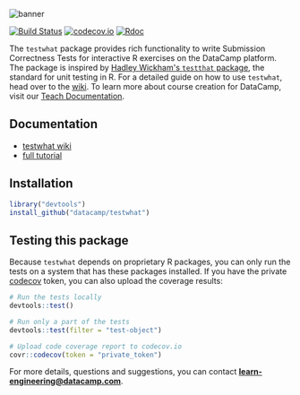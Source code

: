 ![banner](https://s3.amazonaws.com/assets.datacamp.com/img/github/content-engineering-repos/testwhat_banner_v2.png)

[![Build Status](https://api.travis-ci.org/datacamp/testwhat.svg?branch=master)](https://travis-ci.org/datacamp/testwhat)
[![codecov.io](https://codecov.io/github/datacamp/testwhat/coverage.svg?branch=master)](https://codecov.io/github/datacamp/testwhat?branch=master)
[![Rdoc](http://www.rdocumentation.org/badges/version/testwhat)](http://www.rdocumentation.org/packages/testwhat)

The `testwhat` package provides rich functionality to write Submission Correctness Tests for interactive R exercises on the DataCamp platform. The package is inspired by [Hadley Wickham's `testthat` package](https://github.com/hadley/testthat), the standard for unit testing in R. For a detailed guide on how to use `testwhat`, head over to the [wiki](https://github.com/datacamp/testwhat/wiki). To learn more about course creation for DataCamp, visit our [Teach Documentation](https://www.datacamp.com/teach/documentation).

## Documentation

* [testwhat wiki](https://github.com/datacamp/testwhat/wiki)
* [full tutorial](https://github.com/datacamp/courses-testwhat-tutorial)

## Installation

```R
library("devtools")
install_github("datacamp/testwhat")
```

## Testing this package

Because `testwhat` depends on proprietary R packages, you can only run the tests on a system that has these packages installed. If you have the private [codecov](https://codecov.io/github/datacamp/testwhat) token, you can also upload the coverage results:

```R
# Run the tests locally
devtools::test()

# Run only a part of the tests
devtools::test(filter = "test-object")

# Upload code coverage report to codecov.io
covr::codecov(token = "private_token")
```

For more details, questions and suggestions, you can contact <b>learn-engineering@datacamp.com</b>.

